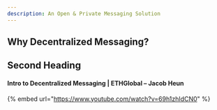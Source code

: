 ```yaml
---
description: An Open & Private Messaging Solution
---
```



## Why Decentralized Messaging?

<!-- Add some here -->

## Second Heading

#### Intro to Decentralized Messaging | ETHGlobal – Jacob Heun

<!-- Need a summary -->

{% embed url="https://www.youtube.com/watch?v=69h1zhIdCN0" %}
